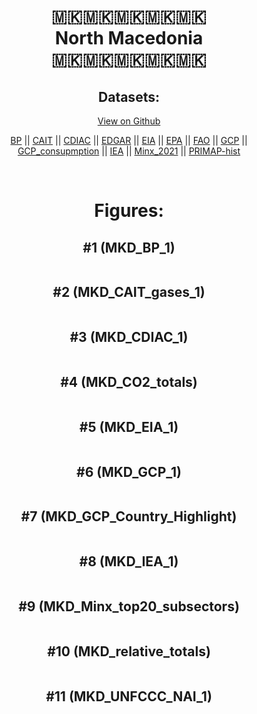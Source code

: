 
<center>
<h1 align="center">
🇲🇰🇲🇰🇲🇰🇲🇰🇲🇰
<br>
North Macedonia
<br>
🇲🇰🇲🇰🇲🇰🇲🇰🇲🇰
</h1>
<h2>Datasets:</h2>
<p><a href="https://github.com/dquintani/GreenhouseData/tree/master/country_data/MKD_North Macedonia/data">View on Github</a>
<br></p><p><a href="data/MKD_BP.csv">BP</a> || <a href="data/MKD_CAIT.csv">CAIT</a> || <a href="data/MKD_CDIAC.csv">CDIAC</a> || <a href="data/MKD_EDGAR.csv">EDGAR</a> || <a href="data/MKD_EIA.csv">EIA</a> || <a href="data/MKD_EPA.csv">EPA</a> || <a href="data/MKD_FAO.csv">FAO</a> || <a href="data/MKD_GCP.csv">GCP</a> || <a href="data/MKD_GCP_consupmption.csv">GCP_consupmption</a> || <a href="data/MKD_IEA.csv">IEA</a> || <a href="data/MKD_Minx_2021.csv">Minx_2021</a> || <a href="data/MKD_PRIMAP-hist.csv">PRIMAP-hist</a></p><p><br></p>
<h1>Figures:</h1><h2>#1 (MKD_BP_1)</h2>
<p><img alt="" src="figures/MKD_BP_1.png" /></p><h2>#2 (MKD_CAIT_gases_1)</h2>
<p><img alt="" src="figures/MKD_CAIT_gases_1.png" /></p><h2>#3 (MKD_CDIAC_1)</h2>
<p><img alt="" src="figures/MKD_CDIAC_1.png" /></p><h2>#4 (MKD_CO2_totals)</h2>
<p><img alt="" src="figures/MKD_CO2_totals.png" /></p><h2>#5 (MKD_EIA_1)</h2>
<p><img alt="" src="figures/MKD_EIA_1.png" /></p><h2>#6 (MKD_GCP_1)</h2>
<p><img alt="" src="figures/MKD_GCP_1.png" /></p><h2>#7 (MKD_GCP_Country_Highlight)</h2>
<p><img alt="" src="figures/MKD_GCP_Country_Highlight.png" /></p><h2>#8 (MKD_IEA_1)</h2>
<p><img alt="" src="figures/MKD_IEA_1.png" /></p><h2>#9 (MKD_Minx_top20_subsectors)</h2>
<p><img alt="" src="figures/MKD_Minx_top20_subsectors.png" /></p><h2>#10 (MKD_relative_totals)</h2>
<p><img alt="" src="figures/MKD_relative_totals.png" /></p><h2>#11 (MKD_UNFCCC_NAI_1)</h2>
<p><img alt="" src="figures/MKD_UNFCCC_NAI_1.png" /></p>